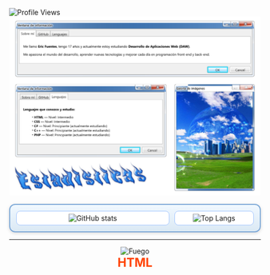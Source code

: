 ![Profile Views](https://komarev.com/ghpvc/?username=EricFuentes7&label=Visitas%20al%20perfil&color=blue&style=plastic)
![imagen1](./lol.png)

<div align="center" style="
  display: flex;
  justify-content: center;
  align-items: stretch;
  gap: 10px;
  background: linear-gradient(to bottom, #f0f8ff, #dbe9f4);
  border: 2px solid #7aa6d6;
  border-radius: 12px;
  padding: 12px;
  box-shadow: 0 2px 6px rgba(0,0,0,0.15);
">
  <div style="
    flex: 2;
    background: #ffffff;
    border: 1px solid #a0c4ff;
    border-radius: 8px;
    padding: 5px;
  ">
    <img src="https://github-readme-stats.vercel.app/api?username=EricFuentes7&show_icons=true&title_color=003366&icon_color=0059b3&text_color=000000&bg_color=ffffff&hide_border=true" alt="GitHub stats" style="width:100%; height:100%;" />
  </div>
  <div style="
    flex: 1;
    background: #ffffff;
    border: 1px solid #a0c4ff;
    border-radius: 8px;
    padding: 5px;
  ">
    <img src="https://github-readme-stats.vercel.app/api/top-langs/?username=EricFuentes7&layout=compact&title_color=003366&text_color=000000&bg_color=ffffff&hide_border=true" alt="Top Langs" style="width:100%; height:100%;" />
  </div>

</div>

---

<p align="center">
    <img src="https://www.gifsanimados.org/data/media/90/fuego-imagen-animada-0419.gif" alt="Fuego" width="400" height="100"><br>
    <span style="font-size: 24px; color: #FF4500; font-weight: bold;">HTML</span>
</p>
